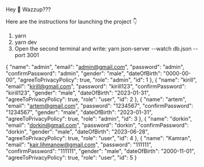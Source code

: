Hey 👋 Wazzup???

Here are the instructions for launching the project 👇
1. yarn
2. yarn dev
3. Open the second terminal and write: yarn json-server --watch db.json --port 3001


{
      "name": "admin",
      "email": "admin@gmail.com",
      "password": "admin",
      "confirmPassword": "admin",
      "gender": "male",
      "dateOfBirth": "0000-00-00",
      "agreeToPrivacyPolicy": true,
      "role": "admin",
      "id": 1
    },
    {
      "name": "kirill",
      "email": "kirill@gmail.com",
      "password": "kirill123",
      "confirmPassword": "kirill123",
      "gender": "male",
      "dateOfBirth": "2023-01-31",
      "agreeToPrivacyPolicy": true,
      "role": "user",
      "id": 2
    },
    {
      "name": "artem",
      "email": "artem@gmail.com",
      "password": "1234567",
      "confirmPassword": "1234567",
      "gender": "male",
      "dateOfBirth": "2023-01-31",
      "agreeToPrivacyPolicy": true,
      "role": "admin",
      "id": 3
    },
    {
      "name": "dorkin",
      "email": "dorkin@gmail.com",
      "password": "dorkin",
      "confirmPassword": "dorkin",
      "gender": "male",
      "dateOfBirth": "2023-06-28",
      "agreeToPrivacyPolicy": true,
      "role": "user",
      "id": 4
    },
    {
      "name": "Kamran",
      "email": "kair.lihmanow@gmail.com",
      "password": "111111",
      "confirmPassword": "111111",
      "gender": "male",
      "dateOfBirth": "2000-11-01",
      "agreeToPrivacyPolicy": true,
      "role": "user",
      "id": 5
    }
